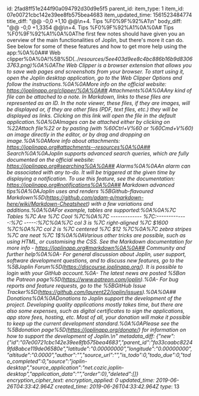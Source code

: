 id: 2fad8ff51e244f90a094792d30d9e5f5
parent_id: 
item_type: 1
item_id: 07e00721cbc142e39ee8fb575bea4683
item_updated_time: 1561523484774
title_diff: "@@ -0,0 +1,10 @@\n+4. Tips %F0%9F%92%A1\n"
body_diff: "@@ -0,0 +1,3354 @@\n+4. Tips %F0%9F%92%A1%0A%0A# Tips %F0%9F%92%A1%0A%0AThe first few notes should have given you an overview of the main functionalities of Joplin, but there's more it can do. See below for some of these features and how to get more help using the app:%0A%0A## Web clipper%0A%0A!%5B%5D(../_resources/5ee403d9ee8c4bc886b16b9d83063763.png)%0A%0AThe Web Clipper is a browser extension that allows you to save web pages and screenshots from your browser. To start using it, open the Joplin desktop application, go to the Web Clipper Options and follow the instructions.%0A%0AMore info on the official website: https://joplinapp.org/clipper/%0A%0A## Attachments%0A%0AAny kind of file can be attached to a note. In Markdown, links to these files are represented as an ID. In the note viewer, these files, if they are images, will be displayed or, if they are other files (PDF, text files, etc.) they will be displayed as links. Clicking on this link will open the file in the default application.%0A%0AImages can be attached either by clicking on %22Attach file%22 or by pasting (with %60Ctrl+V%60 or %60Cmd+V%60) an image directly in the editor, or by drag and dropping an image.%0A%0AMore info about attachments: https://joplinapp.org#attachments--resources%0A%0A## Search%0A%0AJoplin supports advanced search queries, which are fully documented on the official website: https://joplinapp.org#searching%0A%0A## Alarms%0A%0AAn alarm can be associated with any to-do. It will be triggered at the given time by displaying a notification. To use this feature, see the documentation: https://joplinapp.org#notifications%0A%0A## Markdown advanced tips%0A%0AJoplin uses and renders %5BGithub-flavoured Markdown%5D(https://github.com/adam-p/markdown-here/wiki/Markdown-Cheatsheet) with a few variations and additions.%0A%0AFor example, tables are supported:%0A%0A%7C Tables        %7C Are           %7C Cool  %7C%0A%7C ------------- %7C:-------------:%7C -----:%7C%0A%7C col 3 is      %7C right-aligned %7C $1600 %7C%0A%7C col 2 is      %7C centered      %7C   $12 %7C%0A%7C zebra stripes %7C are neat      %7C    $1 %7C%0A%0AYou can also create lists of checkboxes. These checkboxes can be ticked directly in the viewer, or by adding an %22x%22 inside:%0A%0A- %5B %5D Milk%0A- %5B %5D Eggs%0A- %5Bx%5D Beer%0A%0AMath expressions can be added using the %5BKaTeX notation%5D(https://khan.github.io/KaTeX/):%0A%0A$$%0Af(x) = %5Cint_%7B-%5Cinfty%7D%5E%5Cinfty%0A    %5Chat f(%5Cxi)%5C,e%5E%7B2 %5Cpi i %5Cxi x%7D%0A    %5C,d%5Cxi%0A$$%0A%0AVarious other tricks are possible, such as using HTML, or customising the CSS. See the Markdown documentation for more info - https://joplinapp.org#markdown%0A%0A## Community and further help%0A%0A- For general discussion about Joplin, user support, software development questions, and to discuss new features, go to the %5BJoplin Forum%5D(https://discourse.joplinapp.org/). It is possible to login with your GitHub account.%0A- The latest news are posted %5Bon the Patreon page%5D(https://www.patreon.com/joplin).%0A- For bug reports and feature requests, go to the %5BGitHub Issue Tracker%5D(https://github.com/laurent22/joplin/issues).%0A%0A## Donations%0A%0ADonations to Joplin support the development of the project. Developing quality applications mostly takes time, but there are also some expenses, such as digital certificates to sign the applications, app store fees, hosting, etc. Most of all, your donation will make it possible to keep up the current development standard.%0A%0APlease see the %5Bdonation page%5D(https://joplinapp.org/donate/) for information on how to support the development of Joplin.\n"
metadata_diff: {"new":{"id":"07e00721cbc142e39ee8fb575bea4683","parent_id":"fa33caabc82249fd8abce119de06580e","latitude":"0.00000000","longitude":"0.00000000","altitude":"0.0000","author":"","source_url":"","is_todo":0,"todo_due":0,"todo_completed":0,"source":"joplin-desktop","source_application":"net.cozic.joplin-desktop","application_data":"","order":0},"deleted":[]}
encryption_cipher_text: 
encryption_applied: 0
updated_time: 2019-06-26T04:33:42.964Z
created_time: 2019-06-26T04:33:42.964Z
type_: 13